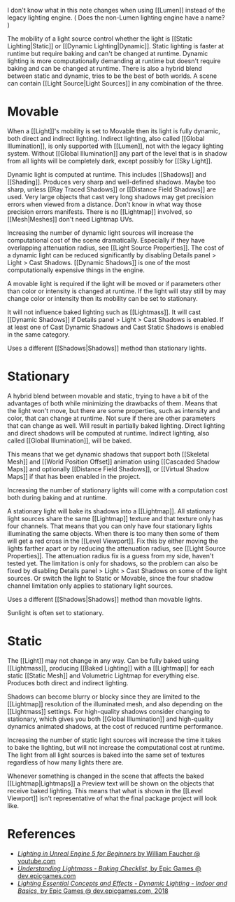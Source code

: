 I don't know what in this note changes when using [[Lumen]] instead of the legacy lighting engine.
(
Does the non-Lumen lighting engine have a name?
)

The mobility of a light source control whether the light is [[Static Lighting|Static]] or [[Dynamic Lighting|Dynamic]].
Static lighting is faster at runtime but require baking and can't be changed at runtime.
Dynamic lighting is more computationally demanding at runtime but doesn't require baking and can be changed at runtime.
There is also a hybrid blend between static and dynamic, tries to be the best of both worlds.
A scene can contain [[Light Source|Light Sources]] in any combination of the three.

# Movable

When a [[Light]]'s mobility is set to Movable then its light is fully dynamic, both direct and indirect lighting.
Indirect lighting, also called [[Global Illumination]], is only supported with [[Lumen]], not with the legacy lighting system.
Without [[Global Illumination]] any part of the level that is in shadow from all lights will be completely dark,
except possibly for [[Sky Light]].

Dynamic light is computed at runtime.
This includes [[Shadows]] and [[Shading]].
Produces very sharp and well-defined shadows.
Maybe too sharp, unless [[Ray Traced Shadows]] or [[Distance Field Shadows]] are used.
Very large objects that cast very long shadows may get precision errors when viewed from a distance.
Don't know in what way those precision errors manifests.
There is no [[Lightmap]] involved, so [[Mesh|Meshes]] don't need Lightmap UVs.

Increasing the number of dynamic light sources will increase the computational cost of the scene dramatically.
Especially if they have overlapping attenuation radius, see [[Light Source Properties]].
The cost of a dynamic light can be reduced significantly by disabling Details panel > Light > Cast Shadows.
[[Dynamic Shadows]] is one of the most computationally expensive things in the engine.

A movable light is required if the light will be moved or if parameters other than color or intensity is changed at runtime.
If the light will stay still by may change color or intensity then its mobility can be set to stationary.

It will not influence baked lighting such as [[Lightmass]].
It will cast [[Dynamic Shadows]] if Details panel > Light > Cast Shadows is enabled.
If at least one of Cast Dynamic Shadows and Cast Static Shadows is enabled in the same category.

Uses a different [[Shadows|Shadows]] method than stationary lights.


# Stationary

A hybrid blend between movable and static, trying to have a bit of the advantages of both while minimizing the drawbacks of them.
Means that the light won't move, but there are some properties, such as intensity and color, that can change at runtime.
Not sure if there are other parameters that can change as well.
Will result in partially baked lighting.
Direct lighting and direct shadows will be computed at runtime.
Indirect lighting, also called [[Global Illumination]], will be baked.

This means that we get dynamic shadows that support both [[Skeletal Mesh]] and [[World Position Offset]] animation
using [[Cascaded Shadow Maps]] and optionally [[Distance Field Shadows]], or [[Virtual Shadow Maps]] if that has been enabled in the project.

Increasing the number of stationary lights will come with a computation cost both during baking and at runtime.

A stationary light will bake its shadows into a [[Lightmap]].
All stationary light sources share the same [[Lightmap]] texture and that texture only has four channels.
That means that you can only have four stationary lights illuminating the same objects.
When there is too many then some of them will get a red cross in the [[Level Viewport]].
Fix this by either moving the lights farther apart or by reducing the attenuation radius, see [[Light Source Properties]].
The attenuation radius fix is a guess from my side, haven't tested yet.
The limitation is only for shadows, so the problem can also be fixed by disabling Details panel > Light > Cast Shadows on some of the light sources.
Or switch the light to Static or Movable, since the four shadow channel limitation only applies to stationary light sources.

Uses a different [[Shadows|Shadows]] method than movable lights.

Sunlight is often set to stationary.


# Static

The [[Light]] may not change in any way.
Can be fully baked using [[Lightmass]], producing [[Baked Lighting]] with a [[Lightmap]] for each static [[Static Mesh]] and Volumetric Lightmap for everything else.
Produces both direct and indirect lighting.

Shadows can become blurry or blocky since they are limited to the [[Lightmap]] resolution of the illuminated mesh, and also depending on the [[Lightmass]] settings.
For high-quality shadows consider changing to stationary,
which gives you both [[Global Illumination]] and high-quality dynamics animated shadows,
at the cost of reduced runtime performance.

Increasing the number of static light sources will increase the time it takes to bake the lighting,
but will not increase the computational cost at runtime.
The light from all light sources is baked into the same set of textures regardless of how many lights there are.

Whenever something is changed in the scene that affects the baked [[Lightmap|Lightmaps]] a Preview text will be shown on the objects that receive baked lighting.
This means that what is shown in the [[Level Viewport]] isn't representative of what the final package project will look like.



# References
- [_Lighting in Unreal Engine 5 for Beginners_ by William Faucher @ youtube.com](https://youtu.be/fSbBsXbjxPo?t=318)
- [_Understanding Lightmass - Baking Checklist_, by Epic Games @ dev.epicgames.com](https://dev.epicgames.com/community/learning/courses/yon/introducing-global-illumination/kn8/understanding-lightmass-baking-checklist)
- [_Lighting Essential Concepts and Effects - Dynamic Lighting - Indoor and Basics_, by Epic Games @ dev.epicgames.com, 2018](https://dev.epicgames.com/community/learning/courses/Xwp/lighting-essential-concepts-and-effects/mX9k/dynamic-lighting-indoor-and-basics)


